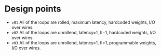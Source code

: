 # Design points

- `v01` All of the loops are rolled, maximum latency, hardcoded weights, I/O over wires.
- `v02` All of the loops are unrollend, latency=1, II=1, hardcoded weights, I/O over wires.
- `v03` All of the loops are unrollend, latency=1, II=1, programmable weights, I/O over wires.

